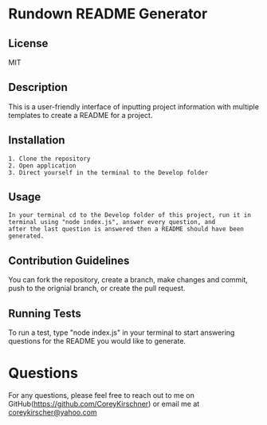 # Rundown README Generator

## License

  MIT

## Description
  
  This is a user-friendly interface of inputting project information with multiple templates to create a README for a project.
  
## Installation
  
    1. Clone the repository
    2. Open application
    3. Direct yourself in the terminal to the Develop folder
  
## Usage
  
    In your terminal cd to the Develop folder of this project, run it in terminal using "node index.js", answer every question, and                after the last question is answered then a README should have been generated.
  
## Contribution Guidelines
   
  You can fork the repository, create a branch, make changes and commit, push to the orignial branch, or create the pull request.
  
## Running Tests
  
  To run a test, type "node index.js" in your terminal to start answering questions for the README you would like to generate.

# Questions

  For any questions, please feel free to reach out to me on GitHub(https://github.com/CoreyKirschner) or email me at coreykirscher@yahoo.com
